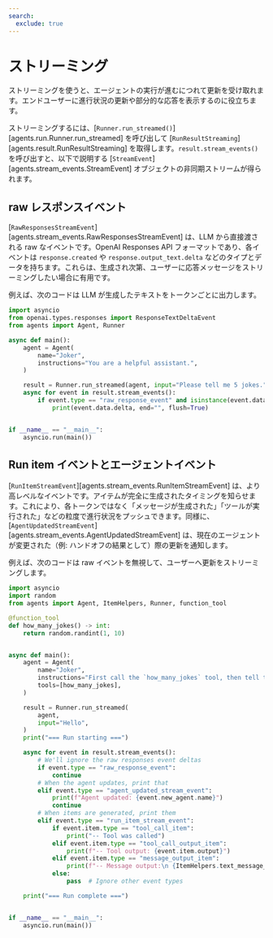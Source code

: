 ```yaml
---
search:
  exclude: true
---
```

# ストリーミング

ストリーミングを使うと、エージェントの実行が進むにつれて更新を受け取れます。エンドユーザーに進行状況の更新や部分的な応答を表示するのに役立ちます。

ストリーミングするには、[`Runner.run_streamed()`][agents.run.Runner.run_streamed] を呼び出して [`RunResultStreaming`][agents.result.RunResultStreaming] を取得します。`result.stream_events()` を呼び出すと、以下で説明する [`StreamEvent`][agents.stream_events.StreamEvent] オブジェクトの非同期ストリームが得られます。

## raw レスポンスイベント

[`RawResponsesStreamEvent`][agents.stream_events.RawResponsesStreamEvent] は、LLM から直接渡される raw なイベントです。OpenAI Responses API フォーマットであり、各イベントは `response.created` や `response.output_text.delta` などのタイプとデータを持ちます。これらは、生成され次第、ユーザーに応答メッセージをストリーミングしたい場合に有用です。

例えば、次のコードは LLM が生成したテキストをトークンごとに出力します。

```python
import asyncio
from openai.types.responses import ResponseTextDeltaEvent
from agents import Agent, Runner

async def main():
    agent = Agent(
        name="Joker",
        instructions="You are a helpful assistant.",
    )

    result = Runner.run_streamed(agent, input="Please tell me 5 jokes.")
    async for event in result.stream_events():
        if event.type == "raw_response_event" and isinstance(event.data, ResponseTextDeltaEvent):
            print(event.data.delta, end="", flush=True)


if __name__ == "__main__":
    asyncio.run(main())
```

## Run item イベントとエージェントイベント

[`RunItemStreamEvent`][agents.stream_events.RunItemStreamEvent] は、より高レベルなイベントです。アイテムが完全に生成されたタイミングを知らせます。これにより、各トークンではなく「メッセージが生成された」「ツールが実行された」などの粒度で進行状況をプッシュできます。同様に、[`AgentUpdatedStreamEvent`][agents.stream_events.AgentUpdatedStreamEvent] は、現在のエージェントが変更された（例: ハンドオフの結果として）際の更新を通知します。

例えば、次のコードは raw イベントを無視して、ユーザーへ更新をストリーミングします。

```python
import asyncio
import random
from agents import Agent, ItemHelpers, Runner, function_tool

@function_tool
def how_many_jokes() -> int:
    return random.randint(1, 10)


async def main():
    agent = Agent(
        name="Joker",
        instructions="First call the `how_many_jokes` tool, then tell that many jokes.",
        tools=[how_many_jokes],
    )

    result = Runner.run_streamed(
        agent,
        input="Hello",
    )
    print("=== Run starting ===")

    async for event in result.stream_events():
        # We'll ignore the raw responses event deltas
        if event.type == "raw_response_event":
            continue
        # When the agent updates, print that
        elif event.type == "agent_updated_stream_event":
            print(f"Agent updated: {event.new_agent.name}")
            continue
        # When items are generated, print them
        elif event.type == "run_item_stream_event":
            if event.item.type == "tool_call_item":
                print("-- Tool was called")
            elif event.item.type == "tool_call_output_item":
                print(f"-- Tool output: {event.item.output}")
            elif event.item.type == "message_output_item":
                print(f"-- Message output:\n {ItemHelpers.text_message_output(event.item)}")
            else:
                pass  # Ignore other event types

    print("=== Run complete ===")


if __name__ == "__main__":
    asyncio.run(main())
```